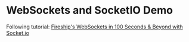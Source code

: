 # WebSockets and SocketIO Demo

Following tutorial: [Fireship's WebSockets in 100 Seconds & Beyond with Socket.io
](https://www.youtube.com/watch?v=1BfCnjr_Vjg)
